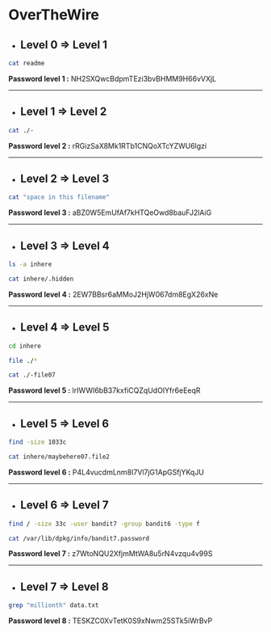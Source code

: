 # **OverTheWire**
- ## **Level 0 => Level 1**
```sh
cat readme
```
**Password level 1 :** <span class="pwd">NH2SXQwcBdpmTEzi3bvBHMM9H66vVXjL</span>

<hr>

- ## **Level 1 => Level 2**
```sh
cat ./-
```
**Password level 2 :** <span class="pwd">rRGizSaX8Mk1RTb1CNQoXTcYZWU6lgzi</span>

<hr>

- ## **Level 2 => Level 3**
```sh
cat "space in this filename"
```
**Password level 3 :** <span class="pwd">aBZ0W5EmUfAf7kHTQeOwd8bauFJ2lAiG</span>

<hr>

- ## **Level 3 => Level 4**
```sh
ls -a inhere

cat inhere/.hidden
```
**Password level 4 :** <span class="pwd">2EW7BBsr6aMMoJ2HjW067dm8EgX26xNe</span>

<hr>

- ## **Level 4 => Level 5**
```sh
cd inhere

file ./*

cat ./-file07
```
**Password level 5 :** <span class="pwd">lrIWWI6bB37kxfiCQZqUdOIYfr6eEeqR</span>

<hr>

- ## **Level 5 => Level 6**
```sh
find -size 1033c

cat inhere/maybehere07.file2
```
**Password level 6 :** <span class="pwd">P4L4vucdmLnm8I7Vl7jG1ApGSfjYKqJU</span>

<hr>

- ## **Level 6 => Level 7**
```sh
find / -size 33c -user bandit7 -group bandit6 -type f

cat /var/lib/dpkg/info/bandit7.password
```
**Password level 7 :** <span class="pwd">z7WtoNQU2XfjmMtWA8u5rN4vzqu4v99S</span>

<hr>

- ## **Level 7 => Level 8**
```sh
grep "millionth" data.txt
```
**Password level 8 :** <span class="pwd">TESKZC0XvTetK0S9xNwm25STk5iWrBvP</span>
